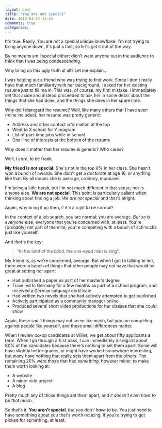 ```yaml
---
layout: post
title: "You are not special"
date: 2013-03-24 14:20
comments: true
categories: 
---
```


It's true. Really. You are not a special unique snowflake. I'm not trying to bring anyone down, it's just a fact, so let's get it out of the way.

By no means am I special either; didn't want anyone out in the audience to think that I was being condescending.

Why bring up this ugly truth at all? Let me explain...

I was helping out a friend who was trying to find work. Since I don't really have that much familiarity with her background, I asked for her existing resume just to fill me in. This was, of course, my first mistake. I immediately set that aside and instead proceeded to ask her in some detail about the things that she had done, and the things she does in her spare time.

Why did I disregard the resume? Well, like many others that I have seen (mine included), her resume was pretty generic:

- Address and other contact information at the top
- Went to X school for Y program
- List of part-time jobs while in school
- One-line of interests at the bottom of the resume

Why does it matter that her resume is generic? Who cares?

Well, *I care*, to be frank.

**My friend is not special**. She's not in the top *X*% in her class. She hasn't won a bunch of awards. She didn't get a doctorate at age 16, or anything like that. By all means she is average, ordinary, mundane.

I'm being a little harsh, but I'm not much different in that sense, nor is anyone else. **We are not special**. This point is particularly salient when thinking about finding a job. *We are not special* and that's alright.

Again, why bring it up then, if it's alright to be normal?

In the context of a job search, you are normal; you are average. *But so is everyone else*, everyone that you're concerned with, at least. You're (probably) not part of the elite; you're competing with a bunch of schmucks just like yourself.

And *that's* the key:

> "In the land of the blind, the one-eyed man is king".

My friend is, as we're concerned, average. But when I got to talking to her, there were a bunch of things that other people may not have that would be great at setting her apart:

- Had published a paper as part of her master's degree
- Travelled to Germany for a few months as part of a school program, and received a German language certificate
- Had written two novels that she had actively attempted to get published
- Actively participated as a community manager online
- Produced several short video productions for her classes that she could show

Again, these small things may not seem like much, but you are competing against people like yourself, and these small differences matter.

When I review co-op candidates at Willet, we get about fifty applicants a term. When I go through a first pass, I can immediately disregard about 80% of the candidates because there's nothing to set them apart. Some will have slightly better grades, or might have worked somewhere interesting, but many have nothing that really sets them apart from the others. The remaining 20% were those that had *something*, however minor, to make them worth looking at:

- A website
- A minor side project
- A blog

Pretty much any of those things set them apart, and *it doesn't even have to be that much*.

So that's it. **You aren't special**, *but you don't have to be*. You just need to have something about you that's worth noticing. If you're trying to get picked for something, at least.

